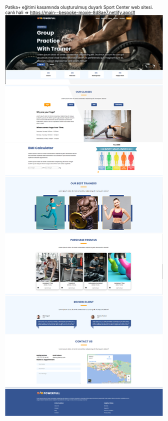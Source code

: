 Patika+ eğitimi kasamında oluşturulmuş duyarlı Sport Center web sitesi.
canlı hali => https://main--bespoke-moxie-8d8ae7.netlify.app/#
![1](img/1.PNG)
![2](img/2.PNG)
![3](img/3.PNG)
![4](img/4.PNG)
![5](img/5.PNG)
![6](img/6.PNG)
![7](img/7.PNG)
![8](img/8.PNG)
